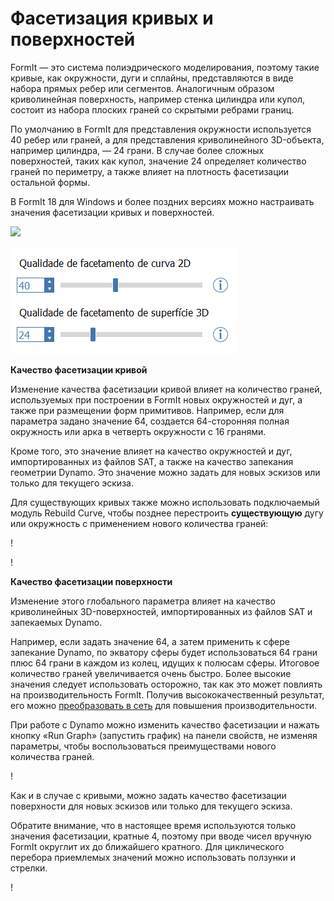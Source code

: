 # Фасетизация кривых и поверхностей

FormIt — это система полиэдрического моделирования, поэтому такие кривые, как окружности, дуги и сплайны, представляются в виде набора прямых ребер или сегментов. Аналогичным образом криволинейная поверхность, например стенка цилиндра или купол, состоит из набора плоских граней со скрытыми ребрами границ.

По умолчанию в FormIt для представления окружности используется 40 ребер или граней, а для представления криволинейного 3D-объекта, например цилиндра, — 24 грани. В случае более сложных поверхностей, таких как купол, значение 24 определяет количество граней по периметру, а также влияет на плотность фасетизации остальной формы.

В FormIt 18 для Windows и более поздних версиях можно настраивать значения фасетизации кривых и поверхностей.

![](../.gitbook/assets/faceting\_planter.gif)

![](../.gitbook/assets/faceting.png)

**Качество фасетизации кривой**

Изменение качества фасетизации кривой влияет на количество граней, используемых при построении в FormIt новых окружностей и дуг, а также при размещении форм примитивов. Например, если для параметра задано значение 64, создается 64-сторонняя полная окружность или арка в четверть окружности с 16 гранями.

Кроме того, это значение влияет на качество окружностей и дуг, импортированных из файлов SAT, а также на качество запекания геометрии Dynamo. Это значение можно задать для новых эскизов или только для текущего эскиза.

Для существующих кривых также можно использовать подключаемый модуль Rebuild Curve, чтобы позднее перестроить **существующую** дугу или окружность с применением нового количества граней:

\![](<../.gitbook/assets/screen-shot-2020-01-10-at-1.20.53-pm (1).png>)

\![](<../.gitbook/assets/faceting_rebuild-curve (1).gif>)

**Качество фасетизации поверхности**

Изменение этого глобального параметра влияет на качество криволинейных 3D-поверхностей, импортированных из файлов SAT и запекаемых Dynamo.

Например, если задать значение 64, а затем применить к сфере запекание Dynamo, по экватору сферы будет использоваться 64 грани плюс 64 грани в каждом из колец, идущих к полюсам сферы. Итоговое количество граней увеличивается очень быстро. Более высокие значения следует использовать осторожно, так как это может повлиять на производительность FormIt. Получив высококачественный результат, его можно [преобразовать в сеть](meshes.md) для повышения производительности.

При работе с Dynamo можно изменить качество фасетизации и нажать кнопку «Run Graph» (запустить график) на панели свойств, не изменяя параметры, чтобы воспользоваться преимуществами нового количества граней.

\![](<../.gitbook/assets/faceting_column (1).gif>)

Как и в случае с кривыми, можно задать качество фасетизации поверхности для новых эскизов или только для текущего эскиза.

Обратите внимание, что в настоящее время используются только значения фасетизации, кратные 4, поэтому при вводе чисел вручную FormIt округлит их до ближайшего кратного. Для циклического перебора приемлемых значений можно использовать ползунки и стрелки.

\![](<../.gitbook/assets/units-+-precision (1).png>)
